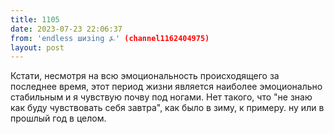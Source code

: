 ```yaml
---
title: 1105
date: 2023-07-23 22:06:37
from: 'endless шизing ⍼' (channel1162404975)
layout: post
---
```


Кстати, несмотря на всю эмоциональность происходящего за последнее время, этот период жизни является наиболее эмоционально стабильным и я чувствую почву под ногами. Нет такого, что "не знаю как буду чувствовать себя завтра", как было в зиму, к примеру. ну или в прошлый год в целом.
